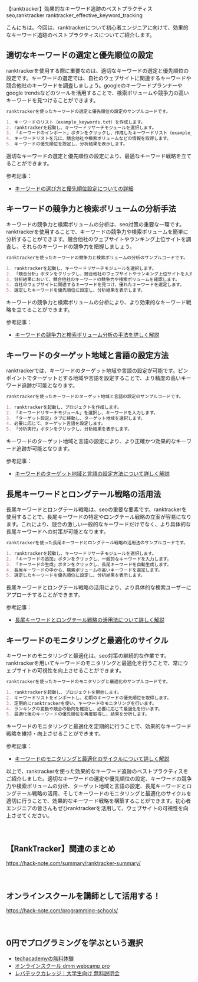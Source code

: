【ranktracker】効果的なキーワード追跡のベストプラクティス
seo,ranktracker
ranktracker_effective_keyword_tracking

こんにちは。今回は、ranktrackerについて初心者エンジニアに向けて、効果的なキーワード追跡のベストプラクティスについてご紹介します。

## 適切なキーワードの選定と優先順位の設定
ranktrackerを使用する際に重要なのは、適切なキーワードの選定と優先順位の設定です。キーワードの選定では、自社のウェブサイトに関連するキーワードや競合他社のキーワードを調査しましょう。googleのキーワードプランナーやgoogle trendsなどのツールを活用することで、検索ボリュームや競争力の高いキーワードを見つけることができます。

```markdown
ranktrackerを使ったキーワードの選定と優先順位の設定のサンプルコードです。

1. キーワードのリスト（example_keywords.txt）を作成します。
2. ranktrackerを起動し、キーワードリサーチモジュールを選択します。
3. 「キーワードのインポート」ボタンをクリックし、作成したキーワードリスト（example_keywords.txt）をインポートします。
4. キーワードリストを元に、競合他社や検索ボリュームなどの情報を取得します。
5. キーワードの優先順位を設定し、分析結果を表示します。
```

適切なキーワードの選定と優先順位の設定により、最適なキーワード戦略を立てることができます。

参考記事：
- [キーワードの選び方と優先順位設定についての詳細](https://example.com/keyword-selection-and-priority-setting)

## キーワードの競争力と検索ボリュームの分析手法
キーワードの競争力と検索ボリュームの分析は、seo対策の重要な一環です。ranktrackerを使用することで、キーワードの競争力や検索ボリュームを簡単に分析することができます。競合他社のウェブサイトやランキング上位サイトを調査し、それらのキーワードの競争力を把握しましょう。

```markdown
ranktrackerを使ったキーワードの競争力と検索ボリュームの分析のサンプルコードです。

1. ranktrackerを起動し、キーワードリサーチモジュールを選択します。
2. 「競合分析」ボタンをクリックし、競合他社のウェブサイトやランキング上位サイトを入力します。
3. 分析結果において、競合他社のキーワードの競争力や検索ボリュームを確認します。
4. 自社のウェブサイトに関連するキーワードを見つけ、優れたキーワードを選定します。
5. 選定したキーワードを優先順位に設定し、分析結果を表示します。
```

キーワードの競争力と検索ボリュームの分析により、より効果的なキーワード戦略を立てることができます。

参考記事：
- [キーワードの競争力と検索ボリューム分析の手法を詳しく解説](https://example.com/keyword-competitiveness-and-search-volume-analysis)

## キーワードのターゲット地域と言語の設定方法
ranktrackerでは、キーワードのターゲット地域や言語の設定が可能です。ピンポイントでターゲットとする地域や言語を設定することで、より精度の高いキーワード追跡が可能となります。

```markdown
ranktrackerを使ったキーワードのターゲット地域と言語の設定のサンプルコードです。

1. ranktrackerを起動し、プロジェクトを作成します。
2. 「キーワードリサーチモジュール」を選択し、キーワードを入力します。
3. 「ターゲット設定」タブに移動し、ターゲット地域を選択します。
4. 必要に応じて、ターゲット言語を設定します。
5. 「分析実行」ボタンをクリックし、分析結果を表示します。
```

キーワードのターゲット地域と言語の設定により、より正確かつ効果的なキーワード追跡が可能となります。

参考記事：
- [キーワードのターゲット地域と言語の設定方法について詳しく解説](https://example.com/keyword-targeting-and-language-settings)

## 長尾キーワードとロングテール戦略の活用法
長尾キーワードとロングテール戦略は、seoの重要な要素です。ranktrackerを使用することで、長尾キーワードの特定やロングテール戦略の立案が容易になります。これにより、競合の激しい一般的なキーワードだけでなく、より具体的な長尾キーワードへの対策が可能となります。

```markdown
ranktrackerを使った長尾キーワードとロングテール戦略の活用法のサンプルコードです。

1. ranktrackerを起動し、キーワードリサーチモジュールを選択します。
2. 「キーワードの追加」ボタンをクリックし、一般的なキーワードを入力します。
3. 「キーワードの生成」ボタンをクリックし、長尾キーワードを自動生成します。
4. 長尾キーワードの中から、検索ボリュームの高いキーワードを選定します。
5. 選定したキーワードを優先順位に設定し、分析結果を表示します。
```

長尾キーワードとロングテール戦略の活用により、より具体的な検索ユーザーにアプローチすることができます。

参考記事：
- [長尾キーワードとロングテール戦略の活用法について詳しく解説](https://example.com/long-tail-keyword-and-long-tail-strategy-utilization)

## キーワードのモニタリングと最適化のサイクル
キーワードのモニタリングと最適化は、seo対策の継続的な作業です。ranktrackerを用いてキーワードのモニタリングと最適化を行うことで、常にウェブサイトの可視性を向上させることができます。

```markdown
ranktrackerを使ったキーワードのモニタリングと最適化のサンプルコードです。

1. ranktrackerを起動し、プロジェクトを開始します。
2. キーワードリストをインポートし、初期のキーワードの優先順位を取得します。
3. 定期的にranktrackerを使い、キーワードのモニタリングを行います。
4. ランキングの変動や競合の動向を確認し、必要に応じて最適化を行います。
5. 最適化後のキーワードの優先順位を再度取得し、結果を分析します。
```

キーワードのモニタリングと最適化を定期的に行うことで、効果的なキーワード戦略を維持・向上させることができます。

参考記事：
- [キーワードのモニタリングと最適化のサイクルについて詳しく解説](https://example.com/keyword-monitoring-and-optimization-cycle)

以上で、ranktrackerを使った効果的なキーワード追跡のベストプラクティスをご紹介しました。適切なキーワードの選定や優先順位の設定、キーワードの競争力や検索ボリュームの分析、ターゲット地域と言語の設定、長尾キーワードとロングテール戦略の活用、そしてキーワードのモニタリングと最適化のサイクルを適切に行うことで、効果的なキーワード戦略を構築することができます。初心者エンジニアの皆さんもぜひranktrackerを活用して、ウェブサイトの可視性を向上させてください。

　

## 【RankTracker】関連のまとめ
https://hack-note.com/summary/ranktracker-summary/

　

## オンラインスクールを講師として活用する！
https://hack-note.com/programming-schools/

　

## 0円でプログラミングを学ぶという選択
- [techacademyの無料体験](//af.moshimo.com/af/c/click?a_id=2612475&amp;p_id=1555&amp;pc_id=2816&amp;pl_id=22706&amp;url=https%3a%2f%2ftechacademy.jp%2fhtmlcss-trial%3futm_source%3dmoshimo%26utm_medium%3daffiliate%26utm_campaign%3dtextad)
- [オンラインスクール dmm webcamp pro](//af.moshimo.com/af/c/click?a_id=2612482&amp;p_id=1363&amp;pc_id=2297&amp;pl_id=39999&amp;guid=on)
- [レバテックカレッジ｜大学生向け 無料説明会](//af.moshimo.com/af/c/click?a_id=4071793&p_id=3198&pc_id=7488&pl_id=41848)


